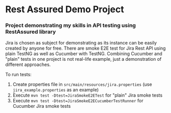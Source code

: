 # Rest Assured Demo Project
### Project demonstrating my skills in API testing using RestAssured library

Jira is chosen as subject for demonstrating as its instance can be easily created by anyone for free.
There are smoke E2E test for Jira Rest API using plain TestNG as well as Cucumber with TestNG. Combining Cucumber and "plain" tests in one project is not real-life example, just a demonstration of different approaches.

To run tests:
1. Create properties file in `src/main/resources/jira.properties` (use `jira_example.properties` as an example)
2. Execute `mvn test -Dtest=JiraSmokeE2ETest` for "plain" Jira smoke tests
3. Execute `mvn test -Dtest=JiraSmokeE2ECucumberTestRunner` for Cucumber  Jira smoke tests